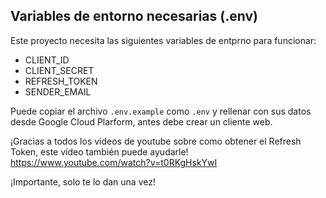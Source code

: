 ## Variables de entorno necesarias (.env)

Este proyecto necesita las siguientes variables de entprno para funcionar:

- CLIENT_ID
- CLIENT_SECRET
- REFRESH_TOKEN
- SENDER_EMAIL

Puede copiar el archivo `.env.example` como `.env` y rellenar con sus datos desde Google Cloud Plarform, antes debe crear un cliente web.

¡Gracias a todos los vídeos de youtube sobre como obtener el Refresh Token, este vídeo también puede ayudarle!
https://www.youtube.com/watch?v=t0RKgHskYwI

¡Importante, solo te lo dan una vez!
